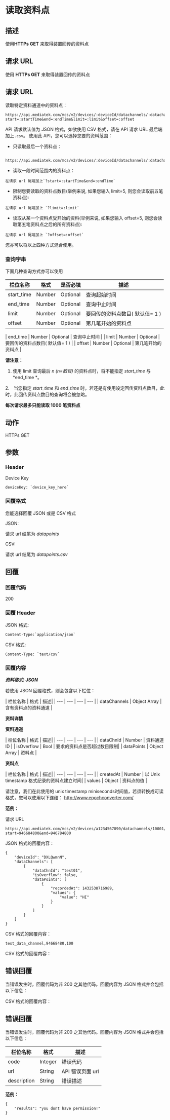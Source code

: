 # 读取资料点

## 描述

使用**HTTPs GET** 来取得装置回传的资料点


## 请求 URL

使用 **HTTPs GET** 来取得装置回传的资料点


## 请求 URL

读取特定资料通道中的资料点：

```
https://api.mediatek.com/mcs/v2/devices/:deviceId/datachannels/:datachannelId/datapoints?start=:startTime&end=:endTime&limit=:limit&offset=:offset
```


API 请求默认值为 JSON 格式，如欲使用 CSV 格式，请在 API 请求 URL 最后端加上`.csv`。
使用此 API，您可以选择您要的资料范围：

* 只读取最后一个资料点：
```
  https://api.mediatek.com/mcs/v2/devices/:deviceId/datachannels/:datachannelId/datapoints
```

* 读取一段时间范围内的资料点：
```
在请求 url 尾端加上`?start=:startTime&end=:endTime`
```

* 限制您要读取的资料点数目(举例来说, 如果您输入 limit=5, 则您会读取前五笔资料点):
```
在请求 url 尾端加上 `?limit=:limit`
```

* 读取从某一个资料点受开始的资料(举例来说, 如果您输入 offset=5, 则您会读取第五笔资料点之后的所有资料点):
```
在请求 url 尾端加上 `?offset=:offset`
```

您亦可以将以上四种方式混合使用。

### 查询字串
下面几种查询方式亦可以使用

| 栏位名称 | 格式 | 是否必填 |描述|
| --- | --- | --- | --- |
| start_time | Number | Optional | 查询起始时间 |
| end_time | Number | Optional | 查询中止时间 |
| limit | Number | Optional | 要回传的资料点数目( 默认值= 1 ) |
| offset | Number | Optional | 第几笔开始的资料点 |


| end_time | Number | Optional | 查询中止时间 |
| limit | Number | Optional | 要回传的资料点数目( 默认值= 1 ) |
| offset | Number | Optional | 第几笔开始的资料点 |

**请注意：**

1. 使用 limit 查询最后 *n (n=数目)* 的资料点时，将不能指定 *start_time* 与 *end_time *。

2.　当您指定 *start_time* 和 *end_time* 时，若还是有使用设定回传资料点数目，此时，此回传资料点数目的查询将会被忽略。


**每次请求最多只能读取 1000 笔资料点**


## 动作
HTTPs GET

## 参数

### Header

Device Key
```
deviceKey: `device_key_here`
```

### 回覆格式
您能选择回覆 JSON 或是 CSV 格式

JSON:

请求 url 结尾为 *datapoints*


CSV:

请求 url 结尾为 *datapoints.csv*



## 回覆

### 回覆代码
200

### 回覆 Header
JSON 格式:
```
Content-Type:`application/json`
```
CSV 格式:
```
Content-Type: `text/csv`
```

### 回覆内容

***资料格式: JSON***

若使用 JSON 回覆格式，则会包含以下栏位：

| 栏位名称 | 格式 | 描述|
| --- | --- | --- | --- |
| dataChannels | Object Array | 含有资料点的资料通道 |

**资料详情**

**资料通道**

| 栏位名称 | 格式 | 描述|
| --- | --- | --- | --- |
| dataChnId | Number | 资料通道 ID |
| isOverflow | Bool | 要求的资料点是否超过数目限制|
| dataPoints | Object Array | 资料点 |


**资料点**

| 栏位名称 | 格式 | 描述|
| --- | --- | --- | --- |
| createdAt | Number | 以 Unix timestamp 格式纪录的资料点建立时间|
| values | Object | 资料点的值 |

请注意，我们在此使用的 unix timestamp miniseconds时间值，若须转换成可读格式，您可以使用以下连结：
http://www.epochconverter.com/

**范例：**

请求 URL
```
https://api.mediatek.com/mcs/v2/devices/a1234567890/datachannels/10001/datapoints?start=946684800&end=946784800

```

JSON 格式的回覆内容：

```
{
    "deviceId": "DXLQwmnN",
    "dataChannels": [
        {
            "dataChnId": "test01",
            "isOverflow": false,
            "dataPoints": [
                {
                    "recordedAt": 1432538716989,
                    "values": {
                        "value": "HI"
                    }
                }
            ]
        }
    ]
}
```

CSV 格式的回覆内容：

```
test_data_channel,94668480,100
```



CSV 格式的回覆内容：

## 错误回覆

当错误发生时，回覆代码为非 200 之其他代码。回覆内容为 JSON 格式并会包括以下信息：

CSV 格式的回覆内容：

## 错误回覆

当错误发生时，回覆代码为非 200 之其他代码。回覆内容为 JSON 格式并会包括以下信息：


| 栏位名称 | 格式 |描述|
| --- | --- | --- |
| code | Integer | 错误代码 |
| url | String | API 错误页面 url|
| description | String | 错误描述 |



**范例：**


```
{
    "results": "you dont have permission!"
}
```

